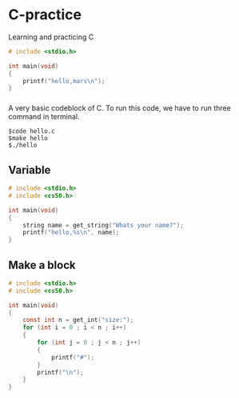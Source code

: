 # C-practice
Learning and practicing C

```C
# include <stdio.h>

int main(void)
{
    printf("hello,mars\n");
}
```
###

A very basic codeblock of C. To run this code, we have to run three command in terminal.
```
$code hello.c
$make hello
$./hello
```

## Variable

```C
# include <stdio.h>
# include <cs50.h>

int main(void)
{
    string name = get_string("Whats your name?");
    printf("hello,%s\n", name);
}
```

## Make a block

```C
# include <stdio.h>
# include <cs50.h>

int main(void)
{
    const int n = get_int("size:");
    for (int i = 0 ; i < n ; i++)
    {
        for (int j = 0 ; j < n ; j++)
        {
            printf("#");
        }
        printf("\n");
    }
}
```
